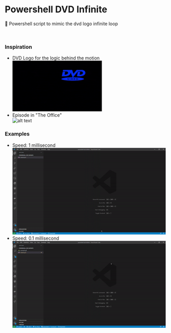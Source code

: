 # Powershell DVD Infinite

📀 Powershell script to mimic the dvd logo infinite loop

<br>

### Inspiration

- DVD Logo for the logic behind the motion<br>
  ![alt text](dvd-inspiration.gif)
- Episode in "The Office"<br>
  ![alt text](michael-scott-gif.gif)

### Examples

- Speed: 1 millisecond<br>
  ![alt text](example.gif "Example of cursor at 1 millisecond speed")
- Speed: 0.1 millisecond<br>
  ![alt text](example0.1.gif "Example of cursor at 0.1 millisecond speed")
